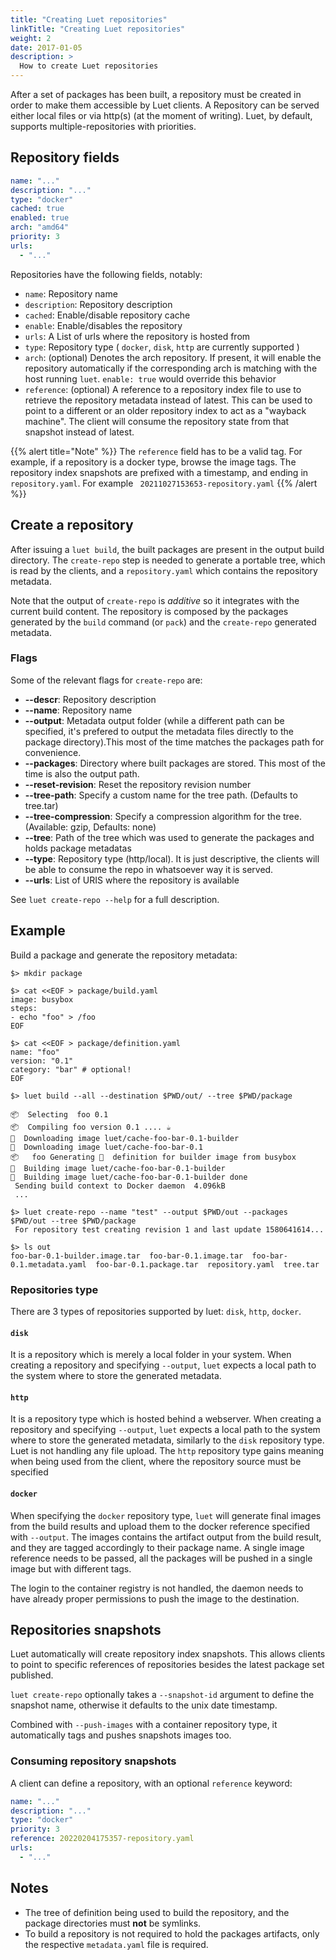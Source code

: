 ```yaml
---
title: "Creating Luet repositories"
linkTitle: "Creating Luet repositories"
weight: 2
date: 2017-01-05
description: >
  How to create Luet repositories
---
```


After a set of packages has been built, a repository must be created in order to make them accessible by Luet clients. A Repository can be served either local files or via http(s) (at the moment of writing). Luet, by default, supports multiple-repositories with priorities.


## Repository fields

```yaml
name: "..."
description: "..."
type: "docker"
cached: true
enabled: true
arch: "amd64"
priority: 3
urls:
  - "..."
```

Repositories have the following fields, notably:

- `name`: Repository name
- `description`: Repository description
- `cached`: Enable/disable repository cache
- `enable`: Enable/disables the repository
- `urls`: A List of urls where the repository is hosted from
- `type`: Repository type ( `docker`, `disk`, `http` are currently supported )
- `arch`:  (optional) Denotes the arch repository. If present, it will enable the repository automatically if the corresponding arch is matching with the host running `luet`. `enable: true` would override this behavior
- `reference`: (optional) A reference to a repository index file to use to retrieve the repository metadata instead of latest. This can be used to point to a different or an older repository index to act as a "wayback machine". The client will consume the repository state from that snapshot instead of latest.
  
{{% alert title="Note" %}}
The `reference` field has to be a valid tag. For example, if a repository is a docker type, browse the image tags. The repository index snapshots are prefixed with a timestamp, and ending in `repository.yaml`. For example ` 20211027153653-repository.yaml`
{{% /alert %}}

## Create a repository

After issuing a `luet build`, the built packages are present in the output build directory. The `create-repo` step is needed to generate a portable tree, which is read by the clients, and a `repository.yaml` which contains the repository metadata.

Note that the output of `create-repo` is *additive* so it integrates with the current build content. The repository is composed by the packages generated by the `build` command (or `pack`) and the `create-repo` generated metadata. 

### Flags

Some of the relevant flags for `create-repo` are:

- **--descr**: Repository description
- **--name**: Repository name
- **--output**: Metadata output folder (while a different path can be specified, it's prefered to output the metadata files directly to the package directory).This most of the time matches the packages path for convenience.
- **--packages**: Directory where built packages are stored. This most of the time is also the output path.
- **--reset-revision**: Reset the repository revision number
- **--tree-path**: Specify a custom name for the tree path. (Defaults to tree.tar)
- **--tree-compression**: Specify a compression algorithm for the tree. (Available: gzip, Defaults: none)
- **--tree**: Path of the tree which was used to generate the packages and holds package metadatas
- **--type**: Repository type (http/local). It is just descriptive, the clients will be able to consume the repo in whatsoever way it is served.
- **--urls**: List of URIS where the repository is available

See `luet create-repo --help` for a full description.

## Example

Build a package and generate the repository metadata:

```
$> mkdir package

$> cat <<EOF > package/build.yaml
image: busybox
steps:
- echo "foo" > /foo
EOF

$> cat <<EOF > package/definition.yaml
name: "foo"
version: "0.1"
category: "bar" # optional!
EOF

$> luet build --all --destination $PWD/out/ --tree $PWD/package

📦  Selecting  foo 0.1
📦  Compiling foo version 0.1 .... ☕
🐋  Downloading image luet/cache-foo-bar-0.1-builder
🐋  Downloading image luet/cache-foo-bar-0.1
📦   foo Generating 🐋  definition for builder image from busybox
🐋  Building image luet/cache-foo-bar-0.1-builder
🐋  Building image luet/cache-foo-bar-0.1-builder done
 Sending build context to Docker daemon  4.096kB
 ...

$> luet create-repo --name "test" --output $PWD/out --packages $PWD/out --tree $PWD/package
 For repository test creating revision 1 and last update 1580641614...

$> ls out
foo-bar-0.1-builder.image.tar  foo-bar-0.1.image.tar  foo-bar-0.1.metadata.yaml  foo-bar-0.1.package.tar  repository.yaml  tree.tar

```

### Repositories type

There are 3 types of repositories supported by luet: `disk`, `http`, `docker`.

#### `disk`

It is a repository which is merely a local folder in your system. When creating a repository and specifying ```--output```, `luet` expects a local path to the system where to store the generated metadata.

#### `http`

It is a repository type which is hosted behind a webserver. When creating a repository and specifying ```--output```, `luet` expects a local path to the system where to store the generated metadata, similarly to the `disk` repository type. Luet is not handling any file upload. The `http` repository type gains meaning when being used from the client, where the repository source must be specified

#### `docker`

When specifying the `docker` repository type, `luet` will generate final images from the build results and upload them to the docker reference specified with ```--output```. The images contains the artifact output from the build result, and they are tagged accordingly to their package name. A single image reference needs to be passed, all the packages will be pushed in a single image but with different tags.

The login to the container registry is not handled, the daemon needs to have already proper permissions to push the image to the destination.

## Repositories snapshots

Luet automatically will create repository index snapshots. This allows clients to point to specific references of repositories besides the latest package set published.

`luet create-repo` optionally takes a `--snapshot-id` argument to define the snapshot name, otherwise it defaults to the unix date timestamp.

Combined with `--push-images` with a container repository type, it automatically tags and pushes snapshots images too.

### Consuming repository snapshots

A client can define a repository, with an optional `reference` keyword:

```yaml
name: "..."
description: "..."
type: "docker"
priority: 3
reference: 20220204175357-repository.yaml
urls:
  - "..."
```


## Notes

- The tree of definition being used to build the repository, and the package directories must **not** be symlinks.
- To build a repository is not required to hold the packages artifacts, only the respective `metadata.yaml` file is required.

